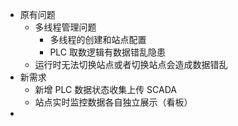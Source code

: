 - 原有问题
	- 多线程管理问题
		- 多线程的创建和站点配置
		- PLC 取数逻辑有数据错乱隐患
	- 运行时无法切换站点或者切换站点会造成数据错乱
- 新需求
	- 新增 PLC 数据状态收集上传 SCADA
	- 站点实时监控数据各自独立展示（看板）
-